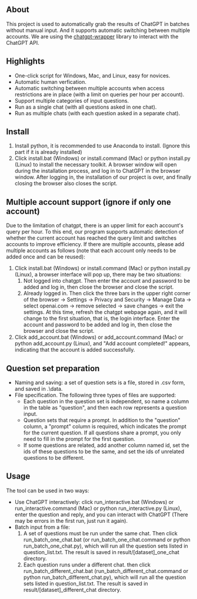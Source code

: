 ## About
This project is used to automatically grab the results of ChatGPT in batches without manual input. And it supports automatic switching between multiple accounts. We are using the [chatgpt-wrapper](https://github.com/mmabrouk/chatgpt-wrapper) library to interact with the ChatGPT API.

## Highlights
* One-click script for Windows, Mac, and Linux, easy for novices.
* Automatic human verfication.
* Automatic switching between multiple accounts when access restrictions are in place (with a limit on queries per hour per account).
* Support multiple categories of input questions.
* Run as a single chat (with all questions asked in one chat).
* Run as multiple chats (with each question asked in a separate chat).

## Install
1. Install python, it is recommended to use Anaconda to install. (Ignore this part if it is already installed)
2. Click install.bat (Windows) or install.command (Mac) or python install.py (Linux) to install the necessary toolkit. A browser window will open during the installation process, and log in to ChatGPT in the browser window. After logging in, the installation of our project is over, and finally closing the browser also closes the script.

## Multiple account support (ignore if only one account)
Due to the limitation of chatgpt, there is an upper limit for each account's query per hour. To this end, our program supports automatic detection of whether the current account has reached the query limit and switches accounts to improve efficiency. If there are multiple accounts, please add multiple accounts as follows (note that each account only needs to be added once and can be reused):
1. Click install.bat (Windows) or install.command (Mac) or python install.py (Linux), a browser interface will pop up, there may be two situations:
   1. Not logged into chatgpt. Then enter the account and password to be added and log in, then close the browser and close the script.
   2. Already logged in. Then click the three bars in the upper right corner of the browser → Settings → Privacy and Security → Manage Data → select openai.com → remove selected → save changes → exit the settings. At this time, refresh the chatgpt webpage again, and it will change to the first situation, that is, the login interface. Enter the account and password to be added and log in, then close the browser and close the script.
2. Click add_account.bat (Windows) or add_account.command (Mac) or python add_account.py (Linux), and "Add account completed!" appears, indicating that the account is added successfully.

## Question set preparation
* Naming and saving: a set of question sets is a file, stored in .csv form, and saved in .\data.
* File specification. The following three types of files are supported:
  * Each question in the question set is independent, so name a column in the table as "question", and then each row represents a question input.
  * Question sets that require a prompt. In addition to the "question" column, a "prompt" column is required, which indicates the prompt for the current question. If all questions share a prompt, you only need to fill in the prompt for the first question.
  * If some questions are related, add another column named id, set the ids of these questions to be the same, and set the ids of unrelated questions to be different.

## Usage
The tool can be used in two ways:
* Use ChatGPT interactively: click run_interactive.bat (Windows) or run_interactive.command (Mac) or python run_interactive.py (Linux), enter the question and reply, and you can interact with ChatGPT (There may be errors in the first run, just run it again).
* Batch input from a file:
  1. A set of questions must be run under the same chat. Then click run_batch_one_chat.bat (or run_batch_one_chat.command or python run_batch_one_chat.py), which will run all the question sets listed in question_list.txt. The result is saved in result/[dataset]_one_chat directory.
  2. Each question runs under a different chat. then click run_batch_different_chat.bat (run_batch_different_chat.command or python run_batch_different_chat.py), which will run all the question sets listed in question_list.txt. The result is saved in result/[dataset]_different_chat directory.

